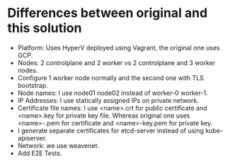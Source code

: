# Differences between original and this solution

* Platform: Uses HyperV deployed using Vagrant, the original one uses GCP.
* Nodes: 2 controlplane and 2 worker vs 2 controlplane and 3 worker nodes.
* Configure 1 worker node normally and the second one with TLS bootstrap.
* Node names: I use node01 node02 instead of worker-0 worker-1.
* IP Addresses: I use statically assigned IPs on private network.
* Certificate file names: I use \<name\>.crt for public certificate and \<name\>.key for private key file. Whereas original one uses \<name\>-.pem for certificate and \<name\>-key.pem for private key.
* I generate separate certificates for etcd-server instead of using kube-apiserver.
* Network: we use weavenet.
* Add E2E Tests.
